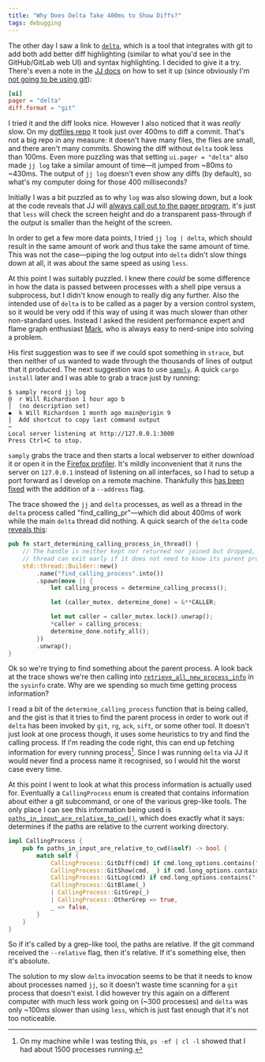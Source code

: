 ```yaml
---
title: "Why Does Delta Take 400ms to Show Diffs?"
tags: debugging
---
```


The other day I saw a link to [`delta`](https://github.com/dandavison/delta), which is a tool that integrates with git to add both add better diff highlighting (similar to what you'd see in the GitHub/GitLab web UI) and syntax highlighting. I decided to give it a try. There's even a note in the [JJ docs](https://martinvonz.github.io/jj/latest/config/#processing-contents-to-be-paged) on how to set it up (since obviously I'm [not going to be using git](/2024/04/01/its-not-me-its-git/)):

```toml
[ui]
pager = "delta"
diff.format = "git"
```

I tried it and the diff looks nice. However I also noticed that it was _really_ slow. On my [dotfiles repo](https://codeberg.org/willhbr/dotfiles) it took just over 400ms to diff a commit. That's not a big repo in any measure: it doesn't have many files, the files are small, and there aren't many commits. Showing the diff without `delta` took less than 100ms. Even more puzzling was that setting `ui.pager = "delta"` also made `jj log` take a similar amount of time—it jumped from ~80ms to ~430ms. The output of `jj log` doesn't even show any diffs (by default), so what's my computer doing for those 400 milliseconds?

Initially I was a bit puzzled as to why `log` was also slowing down, but a look at the code reveals that JJ will [always call out to the pager program][log.rs], it's just that `less` will check the screen height and do a transparent pass-through if the output is smaller than the height of the screen.

[log.rs]: https://github.com/martinvonz/jj/blob/ffe5519fd0f2c63a378239fb81b5cbffab06f3e4/cli/src/commands/log.rs#L175

In order to get a few more data points, I tried `jj log | delta`, which should result in the same amount of work and thus take the same amount of time. This was not the case—piping the log output into `delta` didn't slow things down at all, it was about the same speed as using `less`.

At this point I was suitably puzzled. I knew there _could_ be some difference in how the data is passed between processes with a shell pipe versus a subprocess, but I didn't know enough to really dig any further. Also the intended use of `delta` is to be called as a pager by a version control system, so it would be very odd if this way of using it was much slower than other non-standard uses. Instead I asked the resident performance expert and flame graph enthusiast [Mark](https://www.markhansen.co.nz), who is always easy to nerd-snipe into solving a problem.

His first suggestion was to see if we could spot something in `strace`, but then neither of us wanted to wade through the thousands of lines of output that it produced. The next suggestion was to use [`samply`](https://github.com/mstange/samply). A quick `cargo install` later and I was able to grab a trace just by running:

```
$ samply record jj log
@  r Will Richardson 1 hour ago b
│  (no description set)
◆  k Will Richardson 1 month ago main@origin 9
│  Add shortcut to copy last command output
~
Local server listening at http://127.0.0.1:3000
Press Ctrl+C to stop.
```

`samply` grabs the trace and then starts a local webserver to either download it or open it in the [Firefox profiler](https://profiler.firefox.com). It's mildly inconvenient that it runs the server on `127.0.0.1` instead of listening on all interfaces, so I had to setup a port forward as I develop on a remote machine. Thankfully this [has been fixed](https://github.com/mstange/samply/pull/234) with the addition of a `--address` flag.

The trace showed the `jj` and `delta` processes, as well as a thread in the `delta` process called "find_calling_pr"—which did about 400ms of work while the main `delta` thread did nothing. A quick search of the `delta` code [reveals this][find_calling_process]:

[find_calling_process]: https://github.com/dandavison/delta/blob/959471392d5aa0289f979c8898260e0f133d9ae7/src/utils/process.rs#L50

```rust
pub fn start_determining_calling_process_in_thread() {
    // The handle is neither kept nor returned nor joined but dropped, so the main
    // thread can exit early if it does not need to know its parent process.
    std::thread::Builder::new()
        .name("find_calling_process".into())
        .spawn(move || {
            let calling_process = determine_calling_process();

            let (caller_mutex, determine_done) = &**CALLER;

            let mut caller = caller_mutex.lock().unwrap();
            *caller = calling_process;
            determine_done.notify_all();
        })
        .unwrap();
}
```

Ok so we're trying to find something about the parent process. A look back at the trace shows we're then calling into [`retrieve_all_new_process_info`](https://docs.rs/sysinfo/0.29.11/src/sysinfo/linux/process.rs.html#363) in the `sysinfo` crate. Why are we spending so much time getting process information?

I read a bit of the `determine_calling_process` function that is being called, and the gist is that it tries to find the parent process in order to work out if `delta` has been invoked by `git`, `rg`, `ack`, `sift`, or some other tool. It doesn't just look at one process though, it uses some heuristics to try and find the calling process. If I'm reading the code right, this can end up fetching information for every running process[^process-count]. Since I was running `delta` via JJ it would never find a process name it recognised, so I would hit the worst case every time.

[^process-count]: On my machine while I was testing this, `ps -ef | cl -l` showed that I had about 1500 processes running.

At this point I went to look at what this process information is actually used for. Eventually a `CallingProcess` enum is created that contains information about either a git subcommand, or one of the various grep-like tools. The only place I can see this information being used is [`paths_in_input_are_relative_to_cwd()`][paths_in_input_are_relative_to_cwd], which does exactly what it says: determines if the paths are relative to the current working directory.

[paths_in_input_are_relative_to_cwd]: https://github.com/dandavison/delta/blob/959471392d5aa0289f979c8898260e0f133d9ae7/src/utils/process.rs#L25

```rust
impl CallingProcess {
    pub fn paths_in_input_are_relative_to_cwd(&self) -> bool {
        match self {
            CallingProcess::GitDiff(cmd) if cmd.long_options.contains("--relative") => true,
            CallingProcess::GitShow(cmd, _) if cmd.long_options.contains("--relative") => true,
            CallingProcess::GitLog(cmd) if cmd.long_options.contains("--relative") => true,
            CallingProcess::GitBlame(_)
            | CallingProcess::GitGrep(_)
            | CallingProcess::OtherGrep => true,
            _ => false,
        }
    }
}
```

So if it's called by a grep-like tool, the paths are relative. If the git command received the `--relative` flag, then it's relative. If it's something else, then it's absolute.

The solution to my slow `delta` invocation seems to be that it needs to know about processes named `jj`, so it doesn't waste time scanning for a `git` process that doesn't exist. I did however try this again on a different computer with much less work going on (~300 processes) and `delta` was only ~100ms slower than using `less`, which is just fast enough that it's not too noticeable.
